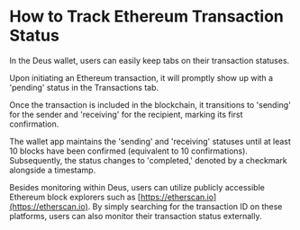 # How to Track Ethereum Transaction Status

In the Deus wallet, users can easily keep tabs on their transaction statuses.

Upon initiating an Ethereum transaction, it will promptly show up with a 'pending' status in the Transactions tab.

Once the transaction is included in the blockchain, it transitions to 'sending' for the sender and 'receiving' for the recipient, marking its first confirmation.

The wallet app maintains the 'sending' and 'receiving' statuses until at least 10 blocks have been confirmed (equivalent to 10 confirmations). Subsequently, the status changes to 'completed,' denoted by a checkmark alongside a timestamp.

Besides monitoring within Deus, users can utilize publicly accessible Ethereum block explorers such as [https://etherscan.io](https://etherscan.io). By simply searching for the transaction ID on these platforms, users can also monitor their transaction status externally.